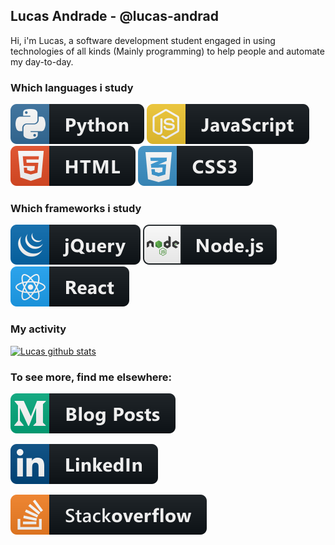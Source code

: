 ## Lucas Andrade - @lucas-andrad

Hi, i'm Lucas, a software development student engaged in using technologies of all kinds (Mainly programming) to help people and automate my day-to-day.


### Which languages i study

<!-- Badges creator: https://github.com/MikeCodesDotNET/ColoredBadges -->
![Language1](https://raw.githubusercontent.com/8bithemant/8bithemant/master/svg/dev/languages/python.svg)
![Language2](https://raw.githubusercontent.com/MikeCodesDotNET/ColoredBadges/master/svg/dev/languages/js.svg)
![Language3](https://raw.githubusercontent.com/MikeCodesDotNET/ColoredBadges/master/svg/dev/languages/html.svg)
![Language4](https://raw.githubusercontent.com/MikeCodesDotNET/ColoredBadges/master/svg/dev/languages/css3.svg)


### Which frameworks i study

<!-- Badges creator: https://github.com/MikeCodesDotNET/ColoredBadges -->
![Framework1](https://raw.githubusercontent.com/MikeCodesDotNET/ColoredBadges/master/svg/dev/frameworks/jquery.svg)
![Framework2](https://raw.githubusercontent.com/MikeCodesDotNET/ColoredBadges/master/svg/dev/frameworks/nodejs.svg)
![Framework3](https://raw.githubusercontent.com/MikeCodesDotNET/ColoredBadges/master/svg/dev/frameworks/react.svg)


### My activity

<!-- Card stats project: https://github.com/anuraghazra/github-readme-statshttps://github.com/anuraghazra/github-readme-stats  -->
[![Lucas github stats](https://github-readme-stats.vercel.app/api?username=lucas-andrad)](https://github.com/lucas-andrad/github-readme-stats)

### To see more, find me elsewhere:

<!-- Badges creator: https://github.com/MikeCodesDotNET/ColoredBadges -->
<a target="_blank" href="https://medium.com/@lafdesouza2002"> ![Medium](https://raw.githubusercontent.com/MikeCodesDotNET/ColoredBadges/master/svg/blogs/medium.svg) </a>

<a target="_blank" href="https://www.linkedin.com/in/lucasandradesouza/">![Linkedin](https://raw.githubusercontent.com/MikeCodesDotNET/ColoredBadges/master/svg/social/linkedin.svg)
 </a>

 <a target="_blank" href="https://stackoverflow.com/users/14160547/lucas-andrade"> ![StackOverflow](https://raw.githubusercontent.com/MikeCodesDotNET/ColoredBadges/master/svg/social/stackoverflow.svg)
 </a>



